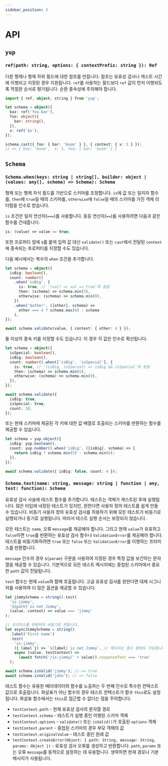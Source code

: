 ```yaml
---
sidebar_position: 3
---
```


# API

## `yup`

### `ref(path: string, options: { contextPrefix: string }): Ref`

다른 형제나 형제 하위 필드에 대한 참조를 만듭니다. 참조는 유효성 검사나 캐스트 시간에 이행되고 지정된 경우 지원됩니다. `ref`를 사용하는 필드보다 `ref` 값이 먼저 이행되도록 적절한 순서로 평가됩니다. 순환 종속성에 주의해야 합니다.

```typescript
import { ref, object, string } from 'yup';

let schema = object({
  baz: ref('foo.bar'),
  foo: object({
    bar: string(),
  }),
  x: ref('$x'),
});

schema.cast({ foo: { bar: 'boom' } }, { context: { x: 5 } });
// => { baz: 'boom',  x: 5, foo: { bar: 'boom' } }
```

## `Schema`

### `Schema.when(keys: string | string[], builder: object | (values: any[], schema) => Schema): Schema`

형제 또는 형제 자식 필드를 기반으로 스키마를 조정합니다. `is`에 값 또는 일치자 함수를, `then`에 `true`일 때의 스키마를, `otherwise`에 `false`일 때의 스키마를 가진 객체 리터럴을 인수로 받습니다.

`is` 조건은 일치 연산자(`===`)를 사용합니다. 동등 연산자(`==`)를 사용하려면 다음과 같은 함수를 건네줍니다.

```typescript
is: (value) => value == true;
```

또한 프로퍼티 앞에 `$`를 붙여 입력 값 대신 `validate()` 또는 `cast`에서 전달된 `context`에 종속되는 프로퍼티를 지정할 수도 있습니다.

다음 예시에서는 복수의 `when` 조건을 추가합니다.

```typescript
let schema = object({
  isBig: boolean(),
  count: number()
    .when('isBig', {
      is: true, // '(val) => val == true'와 동일
      then: (schema) => schema.min(5),
      otherwise: (schema) => schema.min(0),
    })
    .when('$other', ([other], schema) =>
      other === 4 ? schema.max(6) : schema
    ),
});

await schema.validate(value, { context: { other: 4 } });
```

둘 이상의 종속 키를 지정할 수도 있습니다. 이 경우 각 값은 인수로 확산됩니다.

```typescript
let schema = object({
  isSpecial: boolean(),
  isBig: boolean(),
  count: number().when(['isBig', 'isSpecial'], {
    is: true, // '(isBig, isSpecial) => isBig && isSpecial'와 동일
    then: (schema) => schema.min(5),
    otherwise: (schema) => schema.min(0),
  }),
});

await schema.validate({
  isBig: true,
  isSpecial: true,
  count: 10,
});
```

또는 현재 스키마에 제공된 각 키에 대한 값 배열로 호출되는 스키마를 반환하는 함수를 제공할 수 있습니다.

```typescript
let schema = yup.object({
  isBig: yup.boolean(),
  count: yup.number().when('isBig', ([isBig], schema) => {
    return isBig ? schema.min(5) : schema.min(0);
  }),
});

await schema.validate({ isBig: false, count: 4 });
```

### `Schema.test(name: string, message: string | function | any, test: function): Schema`

유효성 검사 사슬에 테스트 함수를 추가합니다. 테스트는 객체가 캐스트된 후에 실행됩니다. 많은 타입에 내장된 테스트가 있지만, 원한다면 사용자 정의 테스트를 쉽게 만들 수 있습니다. 비동기 사용자 정의 유효성 검사를 허용하기 위해 모든 테스트가 비동기로 실행되거나 동기로 실행됩니다. 따라서 테스트 실행 순서는 보장되지 않습니다.

모든 테스트는 `name`, 오류 `message`를 제공해야 합니다. 그리고 현재 `value`가 유효하고 `false`이면 `true`를 반환하는 유효성 검사 함수나 `ValidationError`를 제공해야 합니다. 테스트를 비동기화하려면 `true` 또는 `false` 또는 `ValidationError`를 이행하는 프라미스를 반환합니다.

`message` 인수의 경우 `${param}` 구문을 사용하여 지정된 경우 특정 값을 보간하는 문자열을 제공할 수 있습니다. 기본적으로 모든 테스트 메시지에는 중첩된 스키마에서 중요한 `path` 값이 전달됩니다.

`test` 함수는 현재 `value`와 함께 호출됩니다. 고급 유효성 검사를 원한다면 대체 시그니처를 사용하여 더 많은 옵션을 제공할 수 있습니다.

```typescript
let jimmySchema = string().test(
  'is-jimmy',
  '${path} is not Jimmy',
  (value, context) => value === 'jimmy'
);

// 프라미스를 반환하여 비동기로 만듭니다.
let asyncJimmySchema = string()
  .label('First name')
  .test(
    'is-jimmy',
    ({ label }) => `${label} is not Jimmy`, // 메시지는 함수 형태도 가능합니다.
    async (value, testContext) =>
      (await fetch('/is-jimmy/' + value)).responseText === 'true'
  );

await schema.isValid('jimmy'); // => true
await schema.isValid('john'); // => false
```

테스트 함수는 유용한 메타데이터와 함수를 노출하는 두 번째 인수로 특수한 컨텍스트 값으로 호출됩니다. 화살표가 아닌 함수의 경우 테스트 컨텍스트가 함수 `this`로도 설정됩니다. 화살표 함수에서는 `this`로 접근할 수 없다는 점을 주의합니다.

- `testContext.path` - 현재 유효성 검사의 문자열 경로
- `testContext.schema` - 테스트가 실행 중인 이행된 스키마 객체
- `testContext.options` - `validate()` 또는 `isValid()`가 호출된 `options` 객체
- `testContext.parent` - 중첩된 스키마의 경우 부모 객체의 값
- `testContext.originalValue` - 테스트 중인 원래 값
- `testContext.createError(Object: { path: String, message: String, params: Object })` - 유효성 검사 오류를 생성하고 반환합니다. `path`, `params` 또는 오류 `message`를 동적으로 설정하는 데 유용합니다. 생략하면 현재 경로나 기본 메시지가 사용됩니다.
